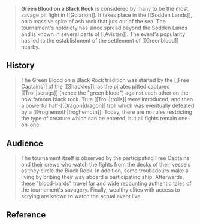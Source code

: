 > **Green Blood on a Black Rock** is considered by many to be the most savage pit fight in [[Golarion]]. It takes place in the [[Sodden Lands]], on a massive spire of ash rock that juts out of the sea. The tournament's notoriety has since spread beyond the Sodden Lands and is known in several parts of [[Avistan]].
> The event's popularity has led to the establishment of the settlement of [[Greenblood]] nearby.


## History

> The Green Blood on a Black Rock tradition was started by the [[Free Captains]] of the [[Shackles]], as the pirates pitted captured [[Troll|scrags]] (hence the "green blood") against each other on the now famous black rock. True [[Troll|trolls]] were introduced, and then a powerful half-[[Dragon|dragon]] troll which was eventually defeated by a [[Froghemoth|froghemoth]]. Today, there are no rules restricting the type of creature which can be entered, but all fights remain one-on-one.


## Audience

> The tournament itself is observed by the participating Free Captains and their crews who watch the fights from the decks of their vessels as they circle the Black Rock. In addition, some troubadours make a living by bribing their way aboard a participating ship. Afterwards, these "blood-bards" travel far and wide recounting authentic tales of the tournament's savagery. Finally, wealthy elites with access to scrying are known to watch the actual event live.


## Reference






